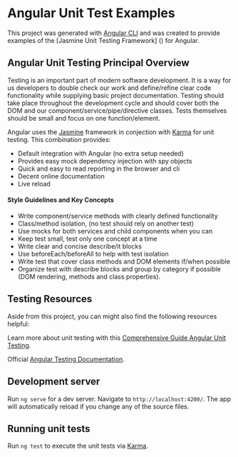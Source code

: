 # Angular Unit Test Examples

This project was generated with [Angular CLI](https://github.com/angular/angular-cli) and was created to provide examples of the [Jasmine Unit Testing Framework] () for Angular.

## Angular Unit Testing Principal Overview

Testing is an important part of modern software development. It is a way for us developers to double check our work and define/refine clear code functionality while supplying basic project documentation. Testing should take place throughout the development cycle and should cover both the DOM and our component/service/pipe/directive classes. Tests themselves should be small and focus on one function/element.

Angular uses the [Jasmine](https://jasmine.github.io/) framework in conjection with [Karma](https://karma-runner.github.io/latest/index.html) for unit testing. This combination provides:

- Default integration with Angular (no extra setup needed)
- Provides easy mock dependency injection with spy objects
- Quick and easy to read reporting in the browser and cli
- Decent online documentation
- Live reload

#### Style Guidelines and Key Concepts
- Write component/service methods with clearly defined functionality
- Class/method isolation, (no test should rely on another test)
- Use mocks for both services and child components when you can
- Keep test small, test only one concept at a time
- Write clear and concise describe/it blocks
- Use beforeEach/beforeAll to help with test isolation
- Write test that cover class methods and DOM elements if/when possible
- Organize test with describe blocks and group by category if possible (DOM rendering, methods and class properties).

## Testing Resources
Aside from this project, you can might also find the following resources helpful:

Learn more about unit testing with this [Comprehensive Guide Angular Unit Testing](https://medium.com/bb-tutorials-and-thoughts/angular-a-comprehensive-guide-to-unit-testing-with-angular-and-best-practices-e1f9ef752e4e).

Official [Angular Testing Documentation](https://angular.io/guide/testing).

## Development server

Run `ng serve` for a dev server. Navigate to `http://localhost:4200/`. The app will automatically reload if you change any of the source files.

## Running unit tests

Run `ng test` to execute the unit tests via [Karma](https://karma-runner.github.io).
